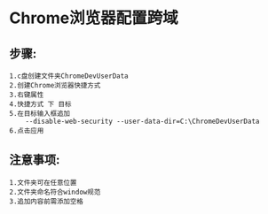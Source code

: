 # Chrome浏览器配置跨域  
## 步骤:        
    1.c盘创建文件夹ChromeDevUserData  
    2.创建Chrome浏览器快捷方式  
    3.右键属性  
    4.快捷方式 下 目标     
    5.在目标输入框追加  
        --disable-web-security --user-data-dir=C:\ChromeDevUserData  
    6.点击应用    
## 注意事项:  
    1.文件夹可在任意位置
    2.文件夹命名符合window规范
    3.追加内容前需添加空格